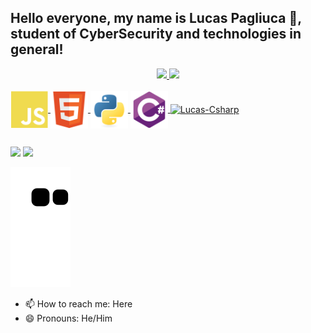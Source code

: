 ## Hello everyone, my name is Lucas Pagliuca 👋, student of CyberSecurity and technologies in general!
<div align="center">
  <a href="https://github.com/LucasPDiniz">
  <img height="170em" src="https://github-readme-stats.vercel.app/api?username=LucasPDiniz&show_icons=true&theme=dark&include_all_commits=true&count_private=true"/>
  <img height="170em" src="https://github-readme-stats.vercel.app/api/top-langs/?username=LucasPDiniz&layout=compact&langs_count=7&theme=dark"/>
</div>
</div>
<div style="display: inline_block"><br>
  <img align="center" alt="Lucas-Js" height="60" width="60" src="https://raw.githubusercontent.com/devicons/devicon/master/icons/javascript/javascript-plain.svg">
  <img align="center" alt="Lucas-HTML" height="60" width="60" src="https://raw.githubusercontent.com/devicons/devicon/master/icons/html5/html5-original.svg">
  <img align="center" alt="Lucas-Python" height="60" width="60" src="https://raw.githubusercontent.com/devicons/devicon/master/icons/python/python-original.svg">
  <img align="center" alt="Lucas-Csharp" height="60" width="60" src="https://raw.githubusercontent.com/devicons/devicon/master/icons/csharp/csharp-original.svg">
  <img align="center" alt="Lucas-Csharp" height="60" width="60" src="https://cdn3.iconfinder.com/data/icons/blue-ulitto/128/Developer_files_Bash_Shell_Script-512.png">


  
##

  <div> 
<a href="https://instagram.com/lucaspagliucaa" target="_blank"><img src="https://img.shields.io/badge/-Instagram-%23E4405F?style=for-the-badge&logo=instagram&logoColor=white" target="_blank"></a>
      <a href="https://br.linkedin.com/in/lucas-pagliuca-diniz" target="_blank"><img src="https://img.shields.io/badge/-LinkedIn-%230077B5?style=for-the-badge&logo=linkedin&logoColor=white" target="_blank"></a> 
 	</a> 
</div>
  
  ![Snake animation](https://github.com/LucasPDiniz/LucasPDiniz/blob/output/github-contribution-grid-snake.svg)
- 📫 How to reach me: Here
- 😄 Pronouns: He/Him

